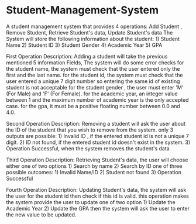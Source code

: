 # Student-Management-System
A student management system that provides 4 operations: Add Student , Remove Student, Retrieve Student's data, Update Student's data
The System will store the following information about the student: 1) Student Name
                                                                   2) Student ID
                                                                   3) Student Gender
                                                                   4) Academic Year
                                                                   5) GPA

                                                                   
First Operation Description: Adding a student will take the previous mentioned 5 information Fields, The system will do some error checks 
for the student name, the system must check that the user entered only the first and the last name.
for the student id, the system must check that the user entered a unique 7 digit number so entering the same id of existing student is not acceptable
for the student gender , the user must enter 'M' (For Male) and 'F' (For Female).
for the academic year, an integer value between 1 and the maximum number of academic year is the only accepted case.
for the gpa, it must be a positive floating number between 0.0 and 4.0.



Second Operation Description: Removing a student will ask the user about the ID of the student that you wish to remove from the system.
only 3 outputs are possible: 1) Invalid ID , if the entered student id is not a unique 7 digit.
                             2) ID not found, if the entered student id doesn't exist in the system.
                             3) Operation Successful, when the system removes the student's data



Third Operation Description: Retrieving Student's data, the user will choose either one of two options 1) Search by name
                                                                                                       2) Search by ID
one of three possible outcomes: 1) Invalid Name/ID
                                2) Student not found
                                3) Operation Successful



Fourth Operation Description: Updating Student's data, the system will ask the user for the student id then check if this id is valid.
this operation makes the system provide the user to update one of two option 1) Update the Academic Year
                                                                             2) Update the GPA
then the system will ask the user to enter the new value to be updated.

